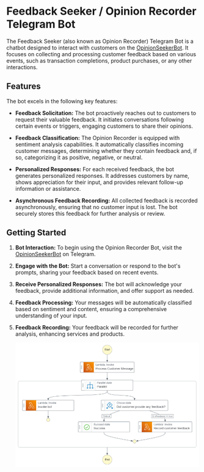 # Feedback Seeker / Opinion Recorder Telegram Bot

The Feedback Seeker (also known as Opinion Recorder) Telegram Bot is a chatbot designed to interact with customers on the [OpinionSeekerBot](https://t.me/OpinionSeekerBot). It focuses on collecting and processing customer feedback based on various events, such as transaction completions, product purchases, or any other interactions.

## Features

The bot excels in the following key features:

- **Feedback Solicitation:** The bot proactively reaches out to customers to request their valuable feedback. It initiates conversations following certain events or triggers, engaging customers to share their opinions.

- **Feedback Classification:** The Opinion Recorder is equipped with sentiment analysis capabilities. It automatically classifies incoming customer messages, determining whether they contain feedback and, if so, categorizing it as positive, negative, or neutral.

- **Personalized Responses:** For each received feedback, the bot generates personalized responses. It addresses customers by name, shows appreciation for their input, and provides relevant follow-up information or assistance.

- **Asynchronous Feedback Recording:** All collected feedback is recorded asynchronously, ensuring that no customer input is lost. The bot securely stores this feedback for further analysis or review.

## Getting Started

1. **Bot Interaction:** To begin using the Opinion Recorder Bot, visit the [OpinionSeekerBot](https://t.me/OpinionSeekerBot) on Telegram.

2. **Engage with the Bot:** Start a conversation or respond to the bot's prompts, sharing your feedback based on recent events.

3. **Receive Personalized Responses:** The bot will acknowledge your feedback, provide additional information, and offer support as needed.

4. **Feedback Processing:** Your messages will be automatically classified based on sentiment and content, ensuring a comprehensive understanding of your input.

5. **Feedback Recording:** Your feedback will be recorded for further analysis, enhancing services and products.

   ![Step Function Graph](https://github.com/kalsrujana/FeedbackSeekerChatbot/blob/main/stepfunctions_graph.png)
